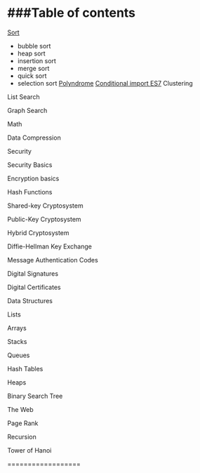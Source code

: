 <!--
/**
* @ Algorithms
* part of snippets repository
* by Den Hnatiuk
* https://github.com/DenysHnatiuk/snippets
*/
 -->
###Table of contents
==================
 [Sort](./Sort/)
 - bubble sort
 - heap sort
 - insertion sort
 - merge sort
 - quick sort
 - selection sort
 [Polyndrome](./polyndrome.js)
 [Conditional import ES7](./conditional_import.es7.js)
Clustering

List Search

Graph Search

Math

Data Compression

Security

  Security Basics

  Encryption basics

  Hash Functions

  Shared-key Cryptosystem

  Public-Key Cryptosystem

  Hybrid Cryptosystem

  Diffie-Hellman Key Exchange

  Message Authentication Codes

  Digital Signatures

  Digital Certificates

Data Structures

  Lists

  Arrays

  Stacks

  Queues

  Hash Tables

  Heaps

  Binary Search Tree

The Web

  Page Rank

Recursion

  Tower of Hanoi

==================
